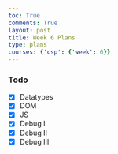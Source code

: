 ```yaml
---
toc: True
comments: True
layout: post
title: Week 6 Plans
type: plans
courses: {'csp': {'week': 6}}
---
```


### Todo

- [x] Datatypes
- [x] DOM
- [x] JS
- [x] Debug I
- [x] Debug II
- [x] Debug III
